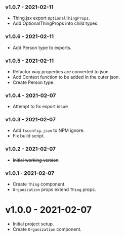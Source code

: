 ### v1.0.7 - 2021-02-11

 - Thing.jsx export `OptionalThingProps`.
 - Add OptionalThingProps into child types.

### v1.0.6 - 2021-02-11

 - Add Person type to exports.

### v1.0.5 - 2021-02-11

 - Refactor way properties are converted to json.
 - Add Context function to be added in the outer json.
 - Create Person type.

### v1.0.4 - 2021-02-07

 - Attempt to fix export issue

### v1.0.3 - 2021-02-07

 - Add `tsconfig.json` to NPM ignore.
 - Fix build script.

### v1.0.2 - 2021-02-07

 - ~~Initial working version~~.

### v1.0.1 - 2021-02-07

 - Create `Thing` component.
 - `Organization` props extend `Thing` props.

# v1.0.0 - 2021-02-07

 - Initial project setup.
 - Create `Organization` component.
